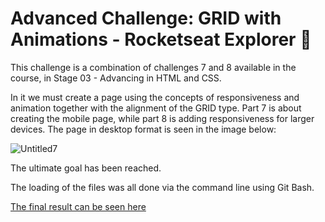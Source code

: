 # Advanced Challenge: GRID with Animations - Rocketseat Explorer :rocket:

This challenge is a combination of challenges 7 and 8 available in the course, in Stage 03 - Advancing in HTML and CSS.

In it we must create a page using the concepts of responsiveness and animation together with the alignment of the GRID type. Part 7 is about creating the mobile page, while part 8 is adding responsiveness for larger devices. The page in desktop format is seen in the image below:

![Untitled7](https://user-images.githubusercontent.com/106932234/177558775-0706db1e-6376-4ea8-9e53-4340b468b32c.png)

The ultimate goal has been reached.

The loading of the files was all done via the command line using Git Bash.

[The final result can be seen here](https://rocketmovies-deploy.netlify.app/)
